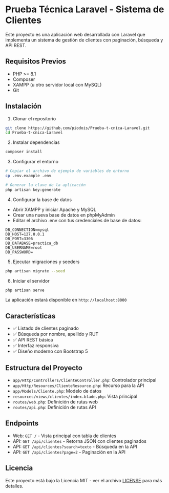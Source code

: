 # Prueba Técnica Laravel - Sistema de Clientes

Este proyecto es una aplicación web desarrollada con Laravel que implementa un sistema de gestión de clientes con paginación, búsqueda y API REST.

## Requisitos Previos

- PHP >= 8.1
- Composer
- XAMPP (u otro servidor local con MySQL)
- Git

## Instalación

1. Clonar el repositorio
```bash
git clone https://github.com/piodois/Prueba-t-cnica-Laravel.git
cd Prueba-t-cnica-Laravel
```

2. Instalar dependencias
```bash
composer install
```

3. Configurar el entorno
```bash
# Copiar el archivo de ejemplo de variables de entorno
cp .env.example .env

# Generar la clave de la aplicación
php artisan key:generate
```

4. Configurar la base de datos
- Abrir XAMPP y iniciar Apache y MySQL
- Crear una nueva base de datos en phpMyAdmin
- Editar el archivo .env con tus credenciales de base de datos:
```
DB_CONNECTION=mysql
DB_HOST=127.0.0.1
DB_PORT=3306
DB_DATABASE=practica_db
DB_USERNAME=root
DB_PASSWORD=
```

5. Ejecutar migraciones y seeders
```bash
php artisan migrate --seed
```

6. Iniciar el servidor
```bash
php artisan serve
```

La aplicación estará disponible en `http://localhost:8000`

## Características

- ✅ Listado de clientes paginado
- ✅ Búsqueda por nombre, apellido y RUT
- ✅ API REST básica
- ✅ Interfaz responsiva
- ✅ Diseño moderno con Bootstrap 5

## Estructura del Proyecto

- `app/Http/Controllers/ClienteController.php`: Controlador principal
- `app/Http/Resources/ClienteResource.php`: Recurso para la API
- `app/Models/Cliente.php`: Modelo de datos
- `resources/views/clientes/index.blade.php`: Vista principal
- `routes/web.php`: Definición de rutas web
- `routes/api.php`: Definición de rutas API

## Endpoints

- Web: `GET /` - Vista principal con tabla de clientes
- API: `GET /api/clientes` - Retorna JSON con clientes paginados
- API: `GET /api/clientes?search=texto` - Búsqueda en la API
- API: `GET /api/clientes?page=2` - Paginación en la API

## Licencia

Este proyecto está bajo la Licencia MIT - ver el archivo [LICENSE](LICENSE) para más detalles.
